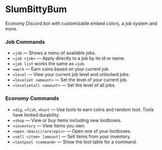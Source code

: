 # SlumBittyBum

Economy Discord bot with customizable embed colors, a job system and more.

### Job Commands

- `=job` &mdash; Shows a menu of available jobs.
- `=job <job>` &mdash; Apply directly to a job by its id or name.
- `=job list` works the same as `=job`.
- `=work` &mdash; Earn coins based on your current job.
- `=level` &mdash; View your current job level and unlocked jobs.
- `=levelset <amount>` &mdash; Set the level of your current job.
- `=levelsetall <amount>` &mdash; Set the level of all jobs.

### Economy Commands

- `=dig`, `=fish`, `=hunt` &mdash; Use tools to earn coins and random loot. Tools have limited durability.
- `=shop` &mdash; View or buy items including new lootboxes.
- `=inventory` &mdash; View items you own.
- `=open <basic|rare|epic>` &mdash; Open one of your lootboxes.
- `=sell <item> [amount]` &mdash; Sell items from your inventory.
- `=lootpool <command>` &mdash; Show the loot table for a command.
